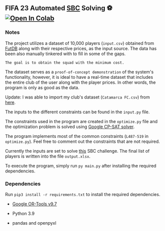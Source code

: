 ## FIFA 23 Automated [SBC](https://fifauteam.com/fifa-23-sbc/) Solving ⚽ [![Open In Colab](https://colab.research.google.com/assets/colab-badge.svg)](https://colab.research.google.com/drive/1KoP-8zvbeh_0IjOIlrTG-u1j_QPP5DNo?usp=sharing)

### Notes

The project utilizes a dataset of 10,000 players (`input.csv`) obtained from [FutDB](https://futdb.app)
along with their respective prices, as the input source. The data has been also manually tinkered with to fill in some of the gaps.

`The goal is to obtain the squad with the minimum cost.`

The dataset serves as a `proof-of-concept demonstration` of the system's functionality, however, it is ideal to have a real-time dataset that includes the entire club of the user along with the player prices. In other words, the program is only as good as the data.

Update: I was able to import my club's dataset (`Catamarca FC.csv`) from [here](https://github.com/ckalgos/fut-trade-enhancer).

The inputs to the different constraints can be found in the `input.py` file.

The constraints used in the program are created in the `optimize.py` file and the optimization problem is solved using [Google CP-SAT solver](https://developers.google.com/optimization/cp/cp_solver).

The program implements most of the common constraints (`L487-519` in `optimize.py`). Feel free to comment out the constraints that are not required.

Currently the inputs are set to solve [this](https://www.futbin.com/squad-building-challenges/EXPIRED/1576/outstanding) SBC challenge. The final list of players is written into the file `output.xlsx`.

To execute the program, simply run `py main.py` after installing the required dependencies.

### Dependencies

Run `pip3 install -r requirements.txt` to install the required dependencies.

- [Google OR-Tools v9.7](https://github.com/google/or-tools)

- Python 3.9

- pandas and openpyxl

